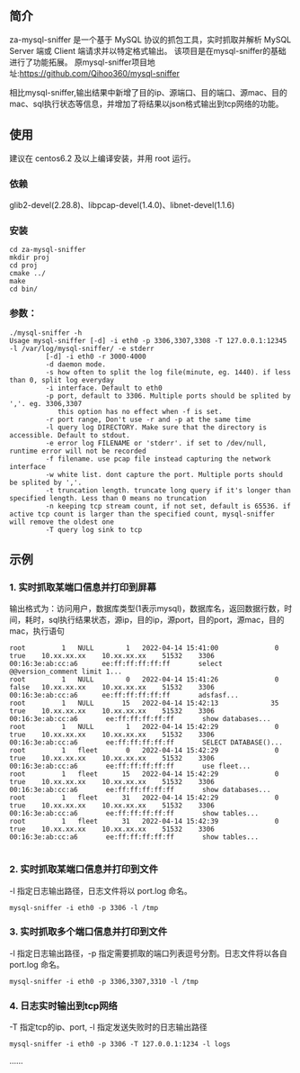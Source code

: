 ## 简介
za-mysql-sniffer 是一个基于 MySQL 协议的抓包工具，实时抓取并解析 MySQL Server 端或 Client 端请求并以特定格式输出。
该项目是在mysql-sniffer的基础进行了功能拓展。
原mysql-sniffer项目地址:https://github.com/Qihoo360/mysql-sniffer

相比mysql-sniffer,输出结果中新增了目的ip、源端口、目的端口、源mac、目的mac、sql执行状态等信息，并增加了将结果以json格式输出到tcp网络的功能。

## 使用
建议在 centos6.2 及以上编译安装，并用 root 运行。

### 依赖
glib2-devel(2.28.8)、libpcap-devel(1.4.0)、libnet-devel(1.1.6)

### 安装
```
cd za-mysql-sniffer
mkdir proj
cd proj
cmake ../
make
cd bin/
```
### 参数：

```
./mysql-sniffer -h
Usage mysql-sniffer [-d] -i eth0 -p 3306,3307,3308 -T 127.0.0.1:12345 -l /var/log/mysql-sniffer/ -e stderr
         [-d] -i eth0 -r 3000-4000
         -d daemon mode.
         -s how often to split the log file(minute, eg. 1440). if less than 0, split log everyday
         -i interface. Default to eth0
         -p port, default to 3306. Multiple ports should be splited by ','. eg. 3306,3307
            this option has no effect when -f is set.
         -r port range, Don't use -r and -p at the same time
         -l query log DIRECTORY. Make sure that the directory is accessible. Default to stdout.
         -e error log FILENAME or 'stderr'. if set to /dev/null, runtime error will not be recorded
         -f filename. use pcap file instead capturing the network interface
         -w white list. dont capture the port. Multiple ports should be splited by ','.
         -t truncation length. truncate long query if it's longer than specified length. Less than 0 means no truncation
         -n keeping tcp stream count, if not set, default is 65536. if active tcp count is larger than the specified count, mysql-sniffer will remove the oldest one
         -T query log sink to tcp
```

## 示例
### 1. 实时抓取某端口信息并打印到屏幕
输出格式为：访问用户，数据库类型(1表示mysql)，数据库名，返回数据行数，时间，耗时，sql执行结果状态，源ip，目的ip，源port，目的port，源mac，目的mac，执行语句 

```
root         1   NULL        1   2022-04-14 15:41:00              0      true    10.xx.xx.xx    10.xx.xx.xx    51532    3306   00:16:3e:ab:cc:a6      ee:ff:ff:ff:ff:ff       select @@version_comment limit 1...
root         1   NULL        0   2022-04-14 15:41:26              0      false   10.xx.xx.xx    10.xx.xx.xx    51532    3306   00:16:3e:ab:cc:a6      ee:ff:ff:ff:ff:ff       adsfasf...
root         1   NULL       15   2022-04-14 15:42:13             35      true    10.xx.xx.xx    10.xx.xx.xx    51532    3306   00:16:3e:ab:cc:a6       ee:ff:ff:ff:ff:ff       show databases...
root         1   NULL        1   2022-04-14 15:42:29              0      true    10.xx.xx.xx    10.xx.xx.xx    51532    3306   00:16:3e:ab:cc:a6       ee:ff:ff:ff:ff:ff       SELECT DATABASE()...
root         1   fleet       0   2022-04-14 15:42:29              0      true    10.xx.xx.xx    10.xx.xx.xx    51532    3306   00:16:3e:ab:cc:a6       ee:ff:ff:ff:ff:ff       use fleet...
root         1   fleet      15   2022-04-14 15:42:29              0      true    10.xx.xx.xx    10.xx.xx.xx    51532    3306   00:16:3e:ab:cc:a6       ee:ff:ff:ff:ff:ff       show databases...
root         1   fleet      31   2022-04-14 15:42:29              0      true    10.xx.xx.xx    10.xx.xx.xx    51532    3306   00:16:3e:ab:cc:a6       ee:ff:ff:ff:ff:ff       show tables...
root         1   fleet      31   2022-04-14 15:42:39              0      true    10.xx.xx.xx    10.xx.xx.xx    51532    3306   00:16:3e:ab:cc:a6       ee:ff:ff:ff:ff:ff       show tables...


``` 
### 2. 实时抓取某端口信息并打印到文件
-l 指定日志输出路径，日志文件将以 port.log 命名。

```
mysql-sniffer -i eth0 -p 3306 -l /tmp
```
### 3. 实时抓取多个端口信息并打印到文件
-l 指定日志输出路径，-p 指定需要抓取的端口列表逗号分割。日志文件将以各自 port.log 命名。

```
mysql-sniffer -i eth0 -p 3306,3307,3310 -l /tmp
```
### 4. 日志实时输出到tcp网络
-T 指定tcp的ip、port, -l 指定发送失败时的日志输出路径

```
mysql-sniffer -i eth0 -p 3306 -T 127.0.0.1:1234 -l logs
```
……

